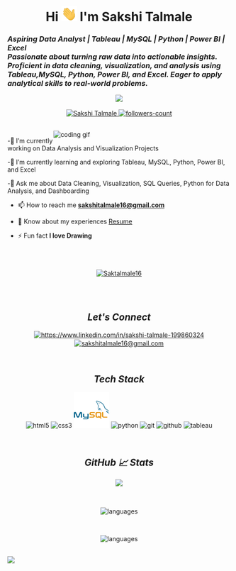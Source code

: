 <h1 align="center">
    Hi
    <img src="https://raw.githubusercontent.com/ABSphreak/ABSphreak/master/gifs/Hi.gif" width="35">
    I'm Sakshi Talmale

</h1>
<!----------------------------------- About Section ------------------------------------>

<h3>
    <i>Aspiring Data Analyst | Tableau | MySQL | Python | Power BI | Excel</i>
    <br>
    <i>Passionate about turning raw data into actionable insights. Proficient in data cleaning, visualization, and analysis using Tableau,MySQL, Python, Power BI, and Excel. Eager to apply analytical skills to real-world problems.</i>
</h3>

<!----------------------------------- Profile View Section ------------------------------------>

<p align="center">
<a align="center" href="https://github.com/DenverCoder1/readme-typing-svg"><img src="https://readme-typing-svg.herokuapp.com?&amp;font=IBM+Plex+Sans&amp;color=white&amp;size=25&amp;lines=Welcome+to+my+GitHub+Profile!;I'm+a+Aspiring+Data+Analyst."></a>
</p>

<p align="center">
    <a href="https://github.com/Saktalmale16">
        <img src="https://komarev.com/ghpvc/?username=Saktalmale16&amp;label=Profile%20views&amp;color=0e75b6&amp;style=flat" alt="Sakshi Talmale">
    </a>
     <a href="https://github.com/Saktalmale16?tab=followers">
        <img src="https://img.shields.io/github/followers/Saktalmale16?label=Followers&amp;style=social" alt="followers-count">
    </a>
</p>
<br>


<!-- -----------------------------------about details with resume ---------------------------- -->
<img align="right" alt="coding gif" width="400" src="https://media4.giphy.com/media/qgQUggAC3Pfv687qPC/giphy.gif">

-🔭 I’m currently working on Data Analysis and Visualization Projects

-🌱 I’m currently learning and exploring Tableau, MySQL, Python, Power BI, and Excel

-💬 Ask me about Data Cleaning, Visualization, SQL Queries, Python for Data Analysis, and Dashboarding

- 📫 How to reach me **sakshitalmale16@gmail.com**

- 📄 Know about my experiences <a target="_blank" rel="noreferrer" href="https://drive.google.com/file/d/1q-d1VR4X0qHJSpPvcl0V0wQ1IycieIOP/view">Resume</a> 

- ⚡ Fun fact **I love Drawing**
<br>
<br>
<!-- -------------------------------github trophies------------------------------------------ -->

<p align="center"> <a href="https://github.com/ryo-ma/github-profile-trophy"><img src="https://github-profile-trophy.vercel.app/?username=Saktalmale16" alt="Saktalmale16"></a> </p>
<br>
<br>

<!-- ---------------------------------------contact section----------------------- -->

<h2 align="center"><i>Let's Connect</i></h2>
<p align="center">  
    <a href="https://www.linkedin.com/in/sakshi-talmale-199860324">
        <img align="center" src="https://img.shields.io/badge/LinkedIn-0077B5?style=for-the-badge&amp;logo=linkedin&amp;logoColor=white" alt="https://www.linkedin.com/in/sakshi-talmale-199860324">
    </a>
    <a title="sakshitalmale16@gmail.com" href="mailto:sakshitalmale16@gmail.com">
        <img align="center" src="https://img.shields.io/badge/Gmail-D14836?style=for-the-badge&amp;logo=gmail&amp;logoColor=white" alt="sakshitalmale16@gmail.com">
    </a>




</p>
<br>




<!----------------------------------- Tech Stack Section ------------------------------------>

<h2 align="center"><i>Tech Stack</i></h2>
<p align="center">
    <img src="https://img.shields.io/badge/HTML5-E34F26?style=for-the-badge&logo=html5&logoColor=white" alt="html5" />
    <img src="https://img.shields.io/badge/CSS3-1572B6?style=for-the-badge&logo=css3&logoColor=white" alt="css3" />
    <img src="https://raw.githubusercontent.com/devicons/devicon/master/icons/mysql/mysql-original-wordmark.svg" alt="mysql" width="80" height="80"/> 
    <img src="https://github.com/user-attachments/assets/a6286010-e5e6-4f8d-968c-9d319511dc44" alt="python" width="120" height="80"/> 
    <img src="https://github.com/user-attachments/assets/e2b0b61b-7bc8-4cc6-8a79-e0d206eb48d7" alt="git" width="80" height="80"/> 
    <img src="https://github.com/user-attachments/assets/e40777c2-b67d-4846-8a71-957d75c3e193" alt="github" width="80" height="80"/> 
    <img src="https://github.com/user-attachments/assets/5fed2f28-9562-49ea-827e-53847c18ec48" alt="tableau" width="80" height="80"/> 
    
</p>
<br>

<!----------------------------------- GitHub Stats Section ------------------------------------>
<h2 align="center"><i>GitHub 📈 Stats</i></h2>
<p align="center"></p>
<p align="center">

</p><p align="center">
  <img width="48%" src="https://github-readme-stats.vercel.app/api?username=Saktalmale16&amp;show_icons=true&amp;hide_border=true&amp;theme=radical">
<!--   <img width="48%" src="https://github-readme-streak-stats.herokuapp.com/?user=Saktalmale16&hide_border=true&theme=radical" /> -->
</p>

<!--   <img align="center" src="https://github-readme-streak-stats.herokuapp.com/?user=Lokesh777&&theme=highcontrast" alt="Lokesh777"/> -->
  <p></p>
<p align="center">
</p>
<br>
<!----------------------------------- Tech Languages ------------------------------------>
<p align="center">
<!--   <img align="center" src="https://github-readme-stats.vercel.app/api/top-langs?username=Lokesh777&show_icons=true&locale=en&layout=compact&&theme=highcontrast" alt="Lokesh777" /> -->
 <img alt="languages" src="https://github-readme-stats.vercel.app/api/top-langs/?username=Saktalmale16&amp;layout=compact&amp;hide_border=true&amp;theme=radical">
</p>
<p align="center">
</p>
<br>


<!-- ---------------------------------------git streak------------------------------------------- -->

<p align="center">
<!--   <img align="center" src="https://github-readme-stats.vercel.app/api/top-langs?username=Lokesh777&show_icons=true&locale=en&layout=compact&&theme=highcontrast" alt="Lokesh777" /> -->
 <img alt="languages" src="https://streak-stats.demolab.com?user=Saktalmale16&amp;theme=radical">
</p>

<br>

<!-- [![GitHub Streak](https://streak-stats.demolab.com?user=Saktalmale16)](https://git.io/streak-stats) -->


 <img src="https://raw.githubusercontent.com/Trilokia/Trilokia/379277808c61ef204768a61bbc5d25bc7798ccf1/bottom_header.svg">
